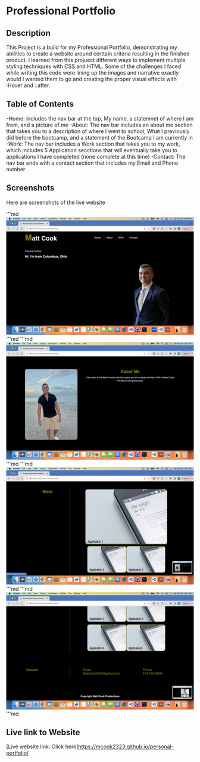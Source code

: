 # Professional Portfolio

## Description

This Project is a build for my Professional Portfolio, demonstrating my abilities to create a website around certtain criteria resulting in the finished product. I learned from this projuect different ways to implement multiple styling techniques with CSS and HTML. Some of the challenges I faced while writing this code were lining up the images and narrative exactly would I wanted them to go and creating the proper visual effects with :Hover and ::after.

## Table of Contents

-Home: includes the nav bar at the top, My name, a statemnet of where I am from, and a picture of me
-About: The nav bar includes an about me section that takes you to a description of where I went to school, What I previously did before the bootcamp, and a statement of the Bootcamp I am currently in
-Work: The nav bar includes a Work section that takes you to my work, which includes 5 Application secctions that will eventually take you to applications I have completed (none complete at this time)
-Contact: The nav bar ends with a contact section that includes my Email and Phone number

## Screenshots

Here are screenshots of the live website

'''md
![Screenshot of the website](./Asset/Image/Screenshot%202023-11-25%20at%2010.19.23%20AM.png)
'''md
'''md
![Screenshot of the website](./Asset/Image/Screenshot%202023-11-25%20at%2010.21.11%20AM.png)
'''md
'''md
![Screenshot of the website](./Asset/Image/Screenshot%202023-11-25%20at%2010.21.15%20AM.png)
'''md
'''md
![Screenshot of the website](./Asset/Image/Screenshot%202023-11-25%20at%2010.21.19%20AM.png)
'''md

## Live link to Website

[Live website link: Click here]https://mcook2323.github.io/personal-portfolio/

